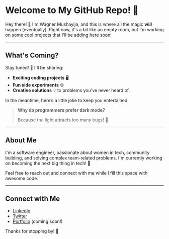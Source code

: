 # Welcome to My GitHub Repo! 👋

Hey there! 👋 I'm Wagner Mushayija, and this is where all the magic **will** happen (eventually). Right now, it's a bit like an empty room, but I'm working on some cool projects that I'll be adding here soon!

---

## What's Coming?

Stay tuned! 🚀 I'll be sharing:
- **Exciting coding projects** 🖥️
- **Fun side experiments** ⚙️
- **Creative solutions** 💡 to problems you've never heard of.

In the meantime, here’s a little joke to keep you entertained:

> **Why do programmers prefer dark mode?**
> 
> Because the light attracts too many bugs! 🐛

---

## About Me

I'm a software engineer, passionate about women in tech, community building, and solving complex team-related problems. I'm currently working on becoming the next big thing in tech! 💪

Feel free to reach out and connect with me while I fill this space with awesome code.

---

## Connect with Me
- [LinkedIn](https://www.linkedin.com/in/your-link)
- [Twitter](https://twitter.com/your-handle)
- [Portfolio](https://your-portfolio-link.com) (coming soon!)

Thanks for stopping by! 🎉

 
